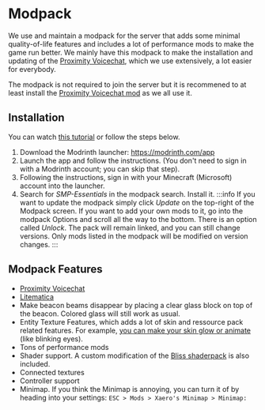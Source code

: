 # Modpack

We use and maintain a modpack for the server that adds some minimal quality-of-life features and includes a lot of performance mods to make the game run better. We mainly have this modpack to make the installation and updating of the [Proximity Voicechat](../vc.md), which we use extensively, a lot easier for everybody.

The modpack is not required to join the server but it is recommened to at least install the [Proximity Voicechat mod](pathname://https://modrinth.com/plugin/simple-voice-chat) as we all use it.

## Installation

You can watch [this tutorial](pathname://https://www.youtube.com/watch?v=xPwIr_54KVo) or follow the steps below.

1. Download the Modrinth launcher: https://modrinth.com/app
2. Launch the app and follow the instructions. (You don't need to sign in with a Modrinth account; you can skip that step).
3. Following the instructions, sign in with your Minecraft (Microsoft) account into the launcher.
4. Search for *SMP-Essentials* in the modpack search. Install it. 
:::info
If you want to update the modpack simply click *Update* on the top-right of the Modpack screen. If you want to add your own mods to it, go into the modpack Options and scroll all the way to the bottom. There is an option called *Unlock*. The pack will remain linked, and you can still change versions. Only mods listed in the modpack will be modified on version changes.
:::

## Modpack Features

- [Proximity Voicechat](../vc.md)
- [Litematica](pathname://https://litematica.org/)
- Make beacon beams disappear by placing a clear glass block on top of the beacon. Colored glass will still work as usual.
- Entity Texture Features, which adds a lot of skin and ressource pack related features. For example, [you can make your skin glow or animate](pathname://https://github.com/Traben-0/Entity_Texture_Features/blob/ETF-Main/.github/README-assets/SKIN_GUIDE.md) (like blinking eyes).
- Tons of performance mods
- Shader support. A custom modification of the [Bliss shaderpack](pathname://https://github.com/X0nk/Bliss-Shader/releases) is also included.
- Connected textures
- Controller support
- Minimap. If you think the Minimap is annoying, you can turn it of by heading into your settings: `ESC > Mods > Xaero's Minimap > Minimap:`